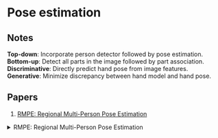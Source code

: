 # Pose estimation

## Notes

**Top-down**: Incorporate person detector followed by pose estimation.
**Bottom-up**: Detect all parts in the image followed by part association.
**Discriminative**: Directly predict hand pose from image features.
**Generative**: Minimize discrepancy between hand model and hand pose.


## Papers

1. [RMPE: Regional Multi-Person Pose  Estimation](#rmpe)

<details>
<summary>
RMPE: Regional Multi-Person Pose Estimation
</summary>
<p>
[Fang, 2018] [paper](https://arxiv.org/pdf/1612.00137.pdf)

In this paper, the authors argue that accuracy of person detectors is crcucial to the success of top-down pose estimation methods and that slight localization errors can cause large failures. 

The authors propose using a Symmetric Spatial Transformer Network (SSTN) to extract high quality single person regions from inaccurate bounding boxes. A Single Person Pose Estimator (SPPE) is then used to estimate the human pose together with a Paralle (SPPE) that  
</p>
</details>





